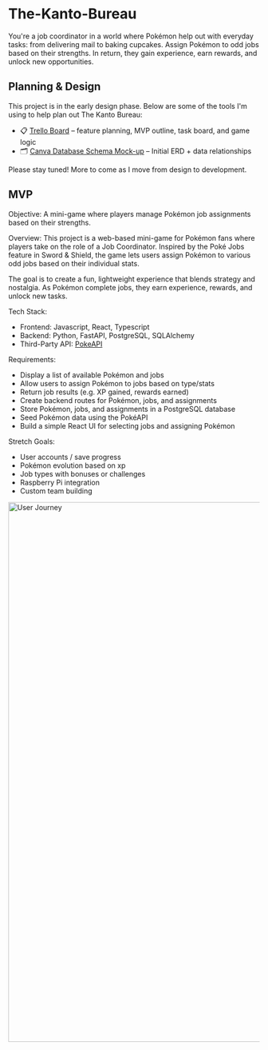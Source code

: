 # The-Kanto-Bureau

You're a job coordinator in a world where Pokémon help out with everyday tasks: from delivering mail to baking cupcakes. Assign Pokémon to odd jobs based on their strengths. In return, they gain experience, earn rewards, and unlock new opportunities.

## Planning & Design 

This project is in the early design phase. Below are some of the tools I'm using to help plan out The Kanto Bureau:

- 📋 [Trello Board](https://trello.com/b/0VQ2TTbU/the-kanto-bureau) – feature planning, MVP outline, task board, and game logic
- 🗂 [Canva Database Schema Mock-up](https://www.canva.com/design/DAGrOfx3zqs/8TBFQYDq7TEkTv8vKBtn2Q/view?utm_content=DAGrOfx3zqs&utm_campaign=designshare&utm_medium=link2&utm_source=uniquelinks&utlId=h2de697ac5e) – Initial ERD + data relationships

Please stay tuned! More to come as I move from design to development.

## MVP
Objective: A mini-game where players manage Pokémon job assignments based on their strengths.

Overview: This project is a web-based mini-game for Pokémon fans where players take on the role of a Job Coordinator. Inspired by the Poké Jobs feature in Sword & Shield, the game lets users assign Pokémon to various odd jobs based on their individual stats.

The goal is to create a fun, lightweight experience that blends strategy and nostalgia. As Pokémon complete jobs, they earn experience, rewards, and unlock new tasks.

Tech Stack:
- Frontend: Javascript, React, Typescript
- Backend: Python, FastAPI, PostgreSQL, SQLAlchemy
- Third-Party API: [PokeAPI](https://pokeapi.co/)

Requirements:
- Display a list of available Pokémon and jobs
- Allow users to assign Pokémon to jobs based on type/stats
- Return job results (e.g. XP gained, rewards earned)
- Create backend routes for Pokémon, jobs, and assignments
- Store Pokémon, jobs, and assignments in a PostgreSQL database
- Seed Pokémon data using the PokéAPI
- Build a simple React UI for selecting jobs and assigning Pokémon

Stretch Goals:
- User accounts / save progress
- Pokémon evolution based on xp
- Job types with bonuses or challenges
- Raspberry Pi integration
- Custom team building


<img width="1920" height="1080" alt="User Journey" src="https://github.com/user-attachments/assets/25853f73-9707-48ed-b8e9-d39606e739c9" />


